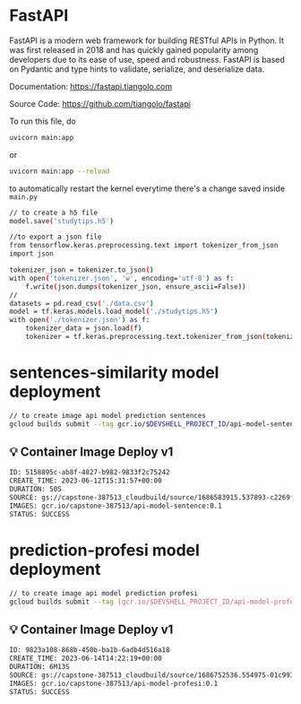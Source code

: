 # FastAPI

FastAPI is a modern web framework for building RESTful APIs in Python. It was first released in 2018 and has quickly gained popularity among developers due to its ease of use, speed and robustness. FastAPI is based on Pydantic and type hints to validate, serialize, and deserialize data.

Documentation: https://fastapi.tiangolo.com

Source Code: https://github.com/tiangolo/fastapi

To run this file, do
```bash
uvicorn main:app
```
or
```bash
uvicorn main:app --reload
```
to automatically restart the kernel everytime there's a change saved inside `main.py`

```bash
// to create a h5 file
model.save('studytips.h5')

//to export a json file
from tensorflow.keras.preprocessing.text import tokenizer_from_json
import json

tokenizer_json = tokenizer.to_json()
with open('tokenizer.json', 'w', encoding='utf-8') as f:
    f.write(json.dumps(tokenizer_json, ensure_ascii=False))
//
datasets = pd.read_csv('./data.csv')
model = tf.keras.models.load_model('./studytips.h5')
with open('./tokenizer.json') as f:
    tokenizer_data = json.load(f)
    tokenizer = tf.keras.preprocessing.text.tokenizer_from_json(tokenizer_data)
```


# sentences-similarity model deployment
```bash
// to create image api model prediction sentences
gcloud builds submit --tag gcr.io/$DEVSHELL_PROJECT_ID/api-model-sentence:0.1
```

💡 Container Image Deploy v1
---
```bash
ID: 5158895c-ab8f-4827-b982-9833f2c75242
CREATE_TIME: 2023-06-12T15:31:57+00:00
DURATION: 50S
SOURCE: gs://capstone-387513_cloudbuild/source/1686583915.537893-c2269f4ca2be4f06bc81968265e6cdc9.tgz
IMAGES: gcr.io/capstone-387513/api-model-sentence:0.1
STATUS: SUCCESS
```


# prediction-profesi model deployment
```bash
// to create image api model prediction profesi
gcloud builds submit --tag [gcr.io/$DEVSHELL_PROJECT_ID/api-model-profesi:0.](http://gcr.io/$DEVSHELL_PROJECT_ID/api-model:0.1)1
```

💡 Container Image Deploy v1
---
```bash
ID: 9823a108-868b-450b-ba1b-6adb4d516a18
CREATE_TIME: 2023-06-14T14:22:19+00:00
DURATION: 6M13S
SOURCE: gs://capstone-387513_cloudbuild/source/1686752536.554975-01c993260cb94f238c0dce820dbda788.tgz
IMAGES: gcr.io/capstone-387513/api-model-profesi:0.1
STATUS: SUCCESS
```
